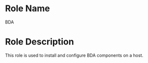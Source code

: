 Role Name
=========
BDA

Role Description
=========
This role is used to install and configure BDA components on a host.

